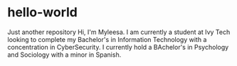 # hello-world
Just another repository
Hi, I'm Myleesa. I am currently a student at Ivy Tech looking to complete my Bachelor's in Information  Technology with a concentration in CyberSecurity. I currently hold a BAchelor's in Psychology and Sociology with a minor in Spanish.
